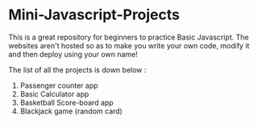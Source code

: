 # Mini-Javascript-Projects
This is a great repository for beginners to practice Basic Javascript.
The websites aren't hosted so as to make you write your own code, modify it and then deploy using your own name!

The list of all the projects is down below :

1. Passenger counter app
2. Basic Calculator app
3. Basketball Score-board app
4. Blackjack game (random card)
